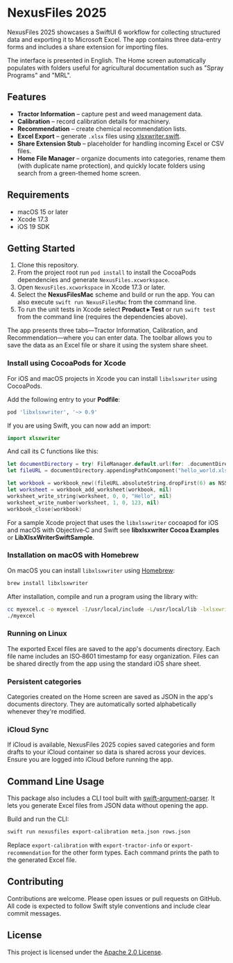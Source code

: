 # NexusFiles 2025

NexusFiles 2025 showcases a SwiftUI 6 workflow for collecting structured data and exporting it to Microsoft Excel. The app contains three data-entry forms and includes a share extension for importing files.

The interface is presented in English. The Home screen automatically populates with folders useful for agricultural documentation such as "Spray Programs" and "MRL".

## Features

- **Tractor Information** – capture pest and weed management data.
- **Calibration** – record calibration details for machinery.
- **Recommendation** – create chemical recommendation lists.
- **Excel Export** – generate `.xlsx` files using [xlsxwriter.swift](https://github.com/damuellen/xlsxwriter.swift).
- **Share Extension Stub** – placeholder for handling incoming Excel or CSV files.
- **Home File Manager** – organize documents into categories, rename them (with duplicate name protection), and quickly locate folders using search from a green-themed home screen.

## Requirements

- macOS 15 or later
- Xcode 17.3
- iOS 19 SDK

## Getting Started

1. Clone this repository.
2. From the project root run `pod install` to install the CocoaPods dependencies and generate `NexusFiles.xcworkspace`.
3. Open `NexusFiles.xcworkspace` in Xcode 17.3 or later.
4. Select the **NexusFilesMac** scheme and build or run the app. You can also execute `swift run NexusFilesMac` from the command line.
5. To run the unit tests in Xcode select **Product ▸ Test** or run `swift test` from the command line (requires the dependencies above).


The app presents three tabs—Tractor Information, Calibration, and Recommendation—where you can enter data. The toolbar allows you to save the data as an Excel file or share it using the system share sheet.

### Install using CocoaPods for Xcode

For iOS and macOS projects in Xcode you can install `libxlsxwriter` using CocoaPods.

Add the following entry to your **Podfile**:

```ruby
pod 'libxlsxwriter', '~> 0.9'
```

If you are using Swift, you can now add an import:

```swift
import xlsxwriter
```

And call its C functions like this:

```swift
let documentDirectory = try! FileManager.default.url(for: .documentDirectory, in: .userDomainMask, appropriateFor:nil, create:false)
let fileURL = documentDirectory.appendingPathComponent("hello_world.xlsx")

let workbook = workbook_new((fileURL.absoluteString.dropFirst(6) as NSString).fileSystemRepresentation)
let worksheet = workbook_add_worksheet(workbook, nil)
worksheet_write_string(worksheet, 0, 0, "Hello", nil)
worksheet_write_number(worksheet, 1, 0, 123, nil)
workbook_close(workbook)
```

For a sample Xcode project that uses the `libxlsxwriter` cocoapod for iOS and macOS with Objective‑C and Swift see **libxlsxwriter Cocoa Examples** or **LibXlsxWriterSwiftSample**.

### Installation on macOS with Homebrew

On macOS you can install `libxlsxwriter` using [Homebrew](https://brew.sh):

```bash
brew install libxlsxwriter
```

After installation, compile and run a program using the library with:

```bash
cc myexcel.c -o myexcel -I/usr/local/include -L/usr/local/lib -lxlsxwriter
./myexcel
```

### Running on Linux



The exported Excel files are saved to the app's documents directory. Each file name includes an ISO‑8601 timestamp for easy organization. Files can be shared directly from the app using the standard iOS share sheet.

### Persistent categories

Categories created on the Home screen are saved as JSON in the app's documents directory. They are automatically sorted alphabetically whenever they're modified.

### iCloud Sync

If iCloud is available, NexusFiles 2025 copies saved categories and form drafts to your iCloud container so data is shared across your devices. Ensure you are logged into iCloud before running the app.

## Command Line Usage

This package also includes a CLI tool built with [swift-argument-parser](https://github.com/apple/swift-argument-parser). It lets you generate Excel files from JSON data without opening the app.

Build and run the CLI:

```bash
swift run nexusfiles export-calibration meta.json rows.json
```

Replace `export-calibration` with `export-tractor-info` or `export-recommendation` for the other form types. Each command prints the path to the generated Excel file.

## Contributing

Contributions are welcome. Please open issues or pull requests on GitHub. All code is expected to follow Swift style conventions and include clear commit messages.

## License

This project is licensed under the [Apache 2.0 License](LICENSE).
